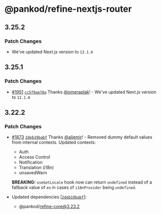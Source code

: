 # @pankod/refine-nextjs-router

## 3.25.2

### Patch Changes

-   We've updated Next.js version to `12.1.6`

## 3.25.1

### Patch Changes

-   [#1951](https://github.com/pankod/refine/pull/1951) [`cc5f9ae78a`](https://github.com/pankod/refine/commit/cc5f9ae78a13e5fd89f226bf38290678cc73e422) Thanks [@omeraplak](https://github.com/omeraplak)! - We've updated Next.js version to `12.1.6`

## 3.22.2

### Patch Changes

-   [#1873](https://github.com/pankod/refine/pull/1873) [`2deb19babf`](https://github.com/pankod/refine/commit/2deb19babfc6db5b00b111ec29aa5ece4c371bbc) Thanks [@aliemir](https://github.com/aliemir)! - Removed dummy default values from internal contexts.
    Updated contexts:

    -   Auth
    -   Access Control
    -   Notification
    -   Translation (i18n)
    -   unsavedWarn

    **BREAKING:** `useGetLocale` hook now can return `undefined` instead of a fallback value of `en` in cases of `i18nProvider` being `undefined`.

-   Updated dependencies [[`2deb19babf`](https://github.com/pankod/refine/commit/2deb19babfc6db5b00b111ec29aa5ece4c371bbc)]:
    -   @pankod/refine-core@3.23.2
